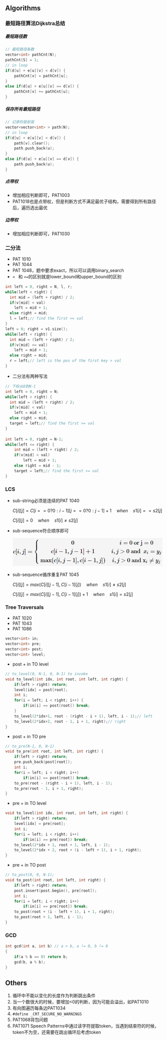 ## Algorithms

### 最短路径算法Dijkstra总结

##### 最短路径数

```C++
// 最短路径条数
vector<int> pathCnt(N);
pathCnt[S] = 1;
// in loop
if(d[u] + e[u][v] < d[v]) {
    pathCnt[v] = pathCnt[u];
}
else if(d[u] + e[u][v] == d[v]) {
    pathCnt[v] += pathCnt[u];
}
```

##### 保存所有最短路径

```c++
// 记录的是前驱
vector<vector<int> > path(N);
// in loop
if(d[u] + e[u][v] < d[v]) {
    path[v].clear();
    path.push_back(u);
}
else if(d[u] + e[u][v] == d[v]) {
    path.push_back(u);
}
```



##### 点带权

* 增加相应判断即可，PAT1003
* PAT1018也是点带权，但是判断方式不满足最优子结构，需要得到所有路径后，遍历选出最优

##### 边带权

* 增加相应判断即可，PAT1030

### 二分法

* PAT 1010
* PAT 1044
* PAT 1048，题中要求exact，所以可以调用binary_search
* `< ` 和 `<=`的区别就是lower_bound和upper_bound的区别

```c++
int left = 0, right = N, l, r;
while(left < right) {
  int mid = (left + right) / 2;
  if(v[mid] < val)
    left = mid + 1;
  else right = mid;
  l = left;// find the first >= val
}
left = 0; right = v1.size();
while(left < right) {
  int mid = (left + right) / 2;
  if(v[mid] <= val) 
    left = mid + 1;
  else right = mid;
  r = left;// left is the pos of the first key > val
}
```

* 二分法有两种写法

```c++
// 下标从0到N-1
int left = 0, right = N;
while(left < right) {
  int mid = (left + right) / 2;
  if(v[mid] < val)
    left = mid + 1;
  else right = mid;
  target = left;// find the first >= val
}

int left = 0, right = N-1;
while(left <= right) {
    int mid = (left + right) / 2;
    if(v[mid] < val)
        left = mid + 1;
    else right = mid - 1;
    target = left;// find the first >= val
}
```

### LCS

* sub-string必须是连续的PAT 1040

  $C[i][j] = C[i == 0?0:i-1][j ==0?0:j-1] + 1\quad when\quad s1[i]==s2[j]$

  $C[i][j] = 0\quad when \quad s1[i]\neq s2[j]$

* sub-sequence符合顺序即可

  ![1532590220540](assets/1532590220540.png)

* sub-sequence循序重复PAT 1045

  $C[i][j] = max(C[i][j-1], C[i-1][j])\quad when\quad s1[i] \neq s2[j]$

  $C[i][j] = max(C[i][j-1], C[i-1][j])+1\quad when\quad s1[i] = s2[j]$

### Tree Traversals

* PAT 1020
* PAT 1043
* PAT 1086

```c++
vector<int> in;
vector<int> pre;
vector<int> post;
vector<int> level;
```

* post + in TO level

```c++
// to_level(0, N-1, 0, N-1) to invoke
void to_level(int idx, int root, int left, int right) {
    if(left > right) return;
    level[idx] = post[root];
    int i;
    for(i = left; i < right; i++) {
        if(in[i] == post[root]) break;
    }
    to_level(2*idx+1, root - (right - i + 1), left, i - 1);// left
    to_level(2*idx+2, root - 1, i + 1, right);// right
}
```

* post + in TO pre

```c++
// to_pre(N-1, 0, N-1)
void to_pre(int root, int left, int right) {
    if(left > right) return;
    pre.push_back(post[root]);
    int i;
    for(i = left; i < right; i++) 
        if(in[i] == post[root]) break;
    to_pre(root - (right - i + 1), left, i - 1);
    to_pre(root - 1, i + 1, right);
}
```

* pre + in TO level

```c++
void to_level(int idx, int root, int left, int right) {
    if(left > right) return;
    level[idx] = pre[root];
    int i;
    for(i = left; i < right; i++) 
        if(in[i] == pre[root]) break;
    to_level(2*idx + 1, root + 1, left, i - 1);
    to_level(2*idx + 2, root + (i - left + 1), i + 1, right);
}
```

* pre + in TO post

```c++
// to_post(0, 0, N-1);
void to_post(int root, int left, int right) {
    if(left > right) return;
    post.insert(post.begin(), pre[root]);
    int i;
    for(i = left; i < right; i++) 
        if(in[i] == pre[root]) break;
    to_post(root + (i - left + 1), i + 1, right);
    to_post(root + 1, left, i - 1);
}
```

### GCD

```c++
int gcd(int a, int b) // a > b, a != 0, b != 0
{
    if(a % b == 0) return b;
    gcd(b, a % b);
}
```

## Others

1. 循环中不能以变化的长度作为判断跳出条件
2. 当一个数很大的时候，要增加<0的判断，因为可能会溢出，如PAT1010
3. 有向图遍历每条边PAT1034
4. ```#define _CRT_SECURE_NO_WARNINGS```
5. PAT1068背包问题
6. PAT1071 Speech Patterns中通过读字符提取token，当遇到结束符的时候，token不为空，还需要在跳出循环后考虑token
